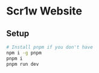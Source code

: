 # Scr1w Website

## Setup

```bash
# Install pnpm if you don't have
npm i -g pnpm
pnpm i
pnpm run dev
```
